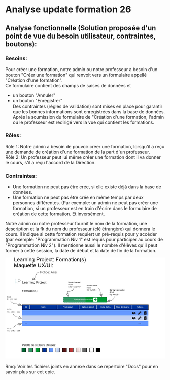 # Analyse update formation 26

## Analyse fonctionnelle (Solution proposée d'un point de vue du besoin utilisateur, contraintes, boutons):

### Besoins:
Pour créer une formation, notre admin ou notre professeur a besoin d'un bouton "Créer une formation" qui renvoit vers un formulaire appellé "Création d'une formation".  
Ce formulaire contient des champs de saises de données et
- un bouton "Annuler"
- un bouton "Enregistrer"  
Des contraintes (règles de validation) sont mises en place pour garantir que les bonnes informations sont enregistrées dans la base de données.
Après la soumission du formulaire de "Création d'une formation, l'admin ou le professeur est redirigé vers la vue qui contient les formations.

### Rôles:
Rôle 1: Notre admin a besoin de pouvoir créer une formation, lorsqu'il a reçu une demande de création d'une formation de la part d'un professeur.  
Rôle 2: Un professeur peut lui même créer une formation dont il va donner le cours, s'il a reçu l'accord de la Direction.

### Contraintes:
- Une formation ne peut pas être crée, si elle existe déjà dans la base de données.
- Une formation ne peut pas être crée en même temps par deux personnes différentes. (Par exemple: un admin ne peut pas créer une formation, 
si un professeur est en train d'écrire dans le formulaire de création de cette formation. Et inversément.

Notre admin ou notre professeur fournit le nom de la formation, une description et la fk du nom du professeur (clé étrangère) qui donnera le cours.
Il indique si cette formation requiert un pré-requis pour y accéder (par exemple: "Programmation Niv 1" est requis pour participer au cours de 
"Programmation Niv 2").
Il mentionne aussi le nombre d'élèves qu'il peut former à cette session, la date de début et la date de fin de la formation.

![Visual display](https://github.com/corentingoo/Learning_project_group_2/blob/documentation-14-analyse-creation-formation/Docs/EPIC_create_formation/LProject%20_Formation%20_UX%20UI%20_Fin.jpg)  


Rmq: Voir les fichiers joints en annexe dans ce repertoire "Docs" pour en savoir plus sur cet epic.
